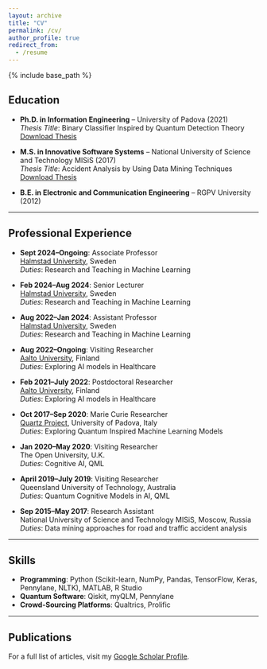 ```yaml
---
layout: archive
title: "CV"
permalink: /cv/
author_profile: true
redirect_from:
  - /resume
---
```


{% include base_path %}


## Education

- **Ph.D. in Information Engineering** – University of Padova (2021)  
  *Thesis Title*: Binary Classifier Inspired by Quantum Detection Theory  
  [Download Thesis](https://github.com/prayagtiwari/prayagtiwari.github.io/tree/master/files/QDM.pdf)  

- **M.S. in Innovative Software Systems** – National University of Science and Technology MISiS (2017)  
  *Thesis Title*: Accident Analysis by Using Data Mining Techniques  
  [Download Thesis](https://github.com/prayagtiwari/prayagtiwari.github.io/tree/master/files/ACD.pdf)  

- **B.E. in Electronic and Communication Engineering** – RGPV University (2012)  

---

## Professional Experience

- **Sept 2024–Ongoing**: Associate Professor  
  [Halmstad University](https://www.hh.se/pdben?person=52C5C37B-703C-4A11-B31D-E70F516A08A2), Sweden  
  *Duties*: Research and Teaching in Machine Learning  

- **Feb 2024–Aug 2024**: Senior Lecturer  
  [Halmstad University](https://www.hh.se/pdben?person=52C5C37B-703C-4A11-B31D-E70F516A08A2), Sweden  
  *Duties*: Research and Teaching in Machine Learning  

- **Aug 2022–Jan 2024**: Assistant Professor  
  [Halmstad University](https://www.hh.se/pdben?person=52C5C37B-703C-4A11-B31D-E70F516A08A2), Sweden  
  *Duties*: Research and Teaching in Machine Learning  

- **Aug 2022–Ongoing**: Visiting Researcher  
  [Aalto University](https://research.aalto.fi/en/persons/prayag-tiwari), Finland  
  *Duties*: Exploring AI models in Healthcare  

- **Feb 2021–July 2022**: Postdoctoral Researcher  
  [Aalto University](https://research.aalto.fi/en/persons/prayag-tiwari), Finland  
  *Duties*: Exploring AI models in Healthcare  

- **Oct 2017–Sep 2020**: Marie Curie Researcher  
  [Quartz Project](http://www.quartz-itn.eu/projects/esr-11), University of Padova, Italy  
  *Duties*: Exploring Quantum Inspired Machine Learning Models  

- **Jan 2020–May 2020**: Visiting Researcher  
  The Open University, U.K.  
  *Duties*: Cognitive AI, QML  

- **April 2019–July 2019**: Visiting Researcher  
  Queensland University of Technology, Australia  
  *Duties*: Quantum Cognitive Models in AI, QML  

- **Sep 2015–May 2017**: Research Assistant  
  National University of Science and Technology MISiS, Moscow, Russia  
  *Duties*: Data mining approaches for road and traffic accident analysis  

---

## Skills

- **Programming**: Python (Scikit-learn, NumPy, Pandas, TensorFlow, Keras, Pennylane, NLTK), MATLAB, R Studio  
- **Quantum Software**: Qiskit, myQLM, Pennylane  
- **Crowd-Sourcing Platforms**: Qualtrics, Prolific  

---

## Publications

For a full list of articles, visit my [Google Scholar Profile](https://scholar.google.it/citations?hl=en&user=sDnmJ_YAAAAJ&view_op=list_works&sortby=pubdate).


